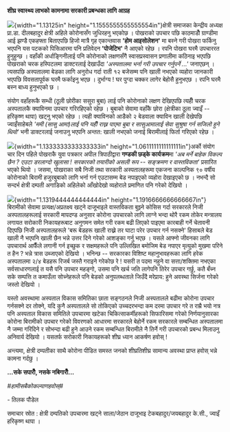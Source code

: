 **शीघ्र स्वास्थ्य लाभको कामनामा सरकारी प्रबन्धका लागि आग्रह**

![](media/image1.png){width="1.13125in"
height="1.1555555555555554in"}क्षेत्री समाजका केन्द्रीय अध्यक्ष प्रा.डा. दीलबहादुर
क्षेत्री अहिले कोरोनासँग जुधिरहनु भएकोछ । पोखराको उपचार पछि काठमाडौँ ग्राण्डीमा आई
झण्डै एकहफ्ता बिताएपछि हिजो मात्रै गृह एकान्तवास **\'होम आइसोलेशन\'** मा बस्ने गरी
पोखरा फर्किनु भएपनि यस पटकको पिसिआरमा पनि प्रतिवेदन **\'पोजेटिभ\'** नै आएको
रहेछ । रपनि पोखरा घरमै उपचाररत हुनुहुन्छ । वहाँकी अर्धाङ्गिनीलाई पनि कोरोनाको
लक्षणसँगै स्वासप्रस्वासन प्रणालीमा कठिनाइ भएपछि पोखराको चरक हस्पिटलमा डाक्टरलाई
देखाउँदा *\'अस्पतालमा भर्ना गरी उपचार गर्नुपर्ने ...\'* जनाएछन् । त्यसपछि अस्पतालमा
बेडका लागि अनुरोध गर्दा राती १२ बजेसम्म पनि खाली नभएको व्यहोरा जानकारी भएपछि
विवसतापूर्वक घरमै फर्काइनु भएछ । दुर्भाग्य ! घर पुग्दा चक्कर लागेर बेहोसै हुनुभएछ । रपनि
घरमै बस्न बाध्य हुनुभएको छ ।

संयोग वहाँहरूकै सम्धी (ठूली छोरीका ससुरा बुबा) लाई पनि कोरोनाको लक्षण देखिएपछि
त्यहीँ चरक अस्पतालकै क्याविनमा उपचार गरिरहिएको रहेछ । बुबाको सेवामा वहाँकै छोरा
(क्षेत्रीका ठूला ज्वाइँ -- हरिकृष्ण थापा) खट्नु भएको रहेछ । त्यही क्याविनको आडैको २
बेडवाला क्याविन खाली देखेपछि ज्वाइँसाहेबले *\'ममी (सासु आमा)लाई पनि यहीँ राख्न
पाएमा बुबा र सासुआमालाई सेवा सुश्रुषा गर्न सजिलो हुने थियो\'* भनी डाक्टरलाई जनाउनु
भएपनि अन्तत: खाली नभएको जनाई बिरामीलाई फिर्ता गरिएको रहेछ ।

![](media/image2.png){width="1.1333333333333333in"
height="1.0611111111111111in"}अर्को संयोग चार दिन पहिले पोखराकै युवा पत्रकार
अपील त्रिपाठीद्वारा **गण्डकी छड्के कार्यक्रम**मा *\'अब मर्ने बाहेक विकल्प छैन ? एउटा
डरलाग्दो खुलासा ! सरकारको तयारीको असली रूप -- सङ्क्रमण र वास्तविकता\'* प्रसारित
भएको थियो । जसमा, पोखराका सबै निजी तथा सरकारी अस्पतालहरूमा एकजना काल्पनिक ९०
वर्षीय कोरोनाको बिरामी हजुरबुबाको लागि भर्ना गर्न एउटासम्म बेड नपाइएको व्यहोरा
देखाइएको छ । नभन्दै सो सन्दर्भ क्षेत्री दम्पती अगाडिको अहिलेको आँखोदेखो व्यहोराले
प्रमाणित पनि गरेको देखियो ।

![](media/image3.png){width="1.1319444444444444in"
height="1.1916666666666667in"}बिरामीको सेवामा प्रत्यक्ष/अप्रतक्ष्य खट्ने दाजूभाइले
वास्तविकता बुझ्ने कोसिस गर्दा सरकारले निजी अस्पतालहरूलाई सरकारी मापदण्ड अनुसार
कोरोना उपचारको लागि लाग्ने भन्दा थोरै रकम तोकेर मन्त्रालय लगायत सरोकारी
निकायहरूबाट अनुगमन समेत गरी रकम बढी लिएको पाइएमा कारबाही गर्ने चेतावनी दिएपछि
निजी अस्पतालहरूले \'बरू बेडहरू खाली राख्ने तर घाटा परेर उपचार गर्न नसक्ने\' हिसाबले
बेड खाली नै भएपनि खाली छैन भन्ने उत्तर दिने गरेको आशङ्का गर्नु भएछ । यसले आफ्नो
जीवनका लागि उपचारार्थ आफैँले लगानी गर्न इच्छुक र सक्षमहरूले पनि उल्लिखित बमोजिम बेड
नपाएर मृत्युको मुखमा परिने त हैन ? भन्ने त्रास उब्जाएको देखियो । भनिन्छ -- सरकारका
विशिष्ट महानुभावहरूका लागि हरेक अस्पतालमा २/४ बेडहरू रिजर्ब जस्तै गराइने गरेकोछ रे !
यसरी त पदमा नहुने वा सत्ता/शक्तिमा नभएका सर्वसाधारणलाई त यसै पनि उपचार महङ्गो,
उसमा पनि खर्च जति लागेपनि तिरेर उपचार गर्छु, कतै बँच्न सके सम्पत्ति त कमाउँला
सोच्नेहरूले पनि बेडको अनुपलब्धताले जिउँदै मरेप्राय: हुने अवस्था सिर्जना गरेको जस्तो देखियो
।

यस्तो अवस्थामा अस्पताल विकास समितिका छाता सङ्गठनले निजी अस्पतालले बढीमा कोरोना
उपचार गर्नसक्ने दर तोक्ने, यदि कुनै अस्पतालले सो तोकिएको उच्चदरभन्दा कम दरमा उपचार
गरे त राम्रै भयो नत्र पनि अस्पताल विकास समितिले उपचारमा खटेका चिकित्साकर्मीहरूको
सिफारिसमा गरेको निर्णयानुसारका कोरोना बिरामीको उपचार गरेको विवरणको आधारमा
सरकारले बेहोर्ने रकम सरकारले सम्बन्धित अस्पतालमा नै जम्मा गरिदिने र सोभन्दा बढी हुने
आउने रकम सम्बन्धित बिरामीले नै तिर्ने गरी उपचारको प्रबन्ध मिलाउनु अनिवार्य देखियो ।
यसतर्फ सरोकारी निकायहरूको शीघ्र ध्यान आकर्षण हवोस् !

अन्त्यमा, क्षेत्री दम्पतीका साथै कोरोना पीडित समस्त जनको शीघ्रतिशीघ्र सामान्य अवस्था
प्राप्त हवोस् भन्ने कामना गर्दछु ।

**...सके सपारौँ, नसके नबिगारौँ...**

*#हामीसबैकोकल्याणहवोस्#*

\- तिलक पौडेल

समाचार स्रोत : क्षेत्री दम्पतिको उपचारमा खट्ने साला/जेठान दाजूभाइ टेकबहादुर/जयबहादुर
के.सी., ज्वाइँ हरिकृष्ण थापा ।
